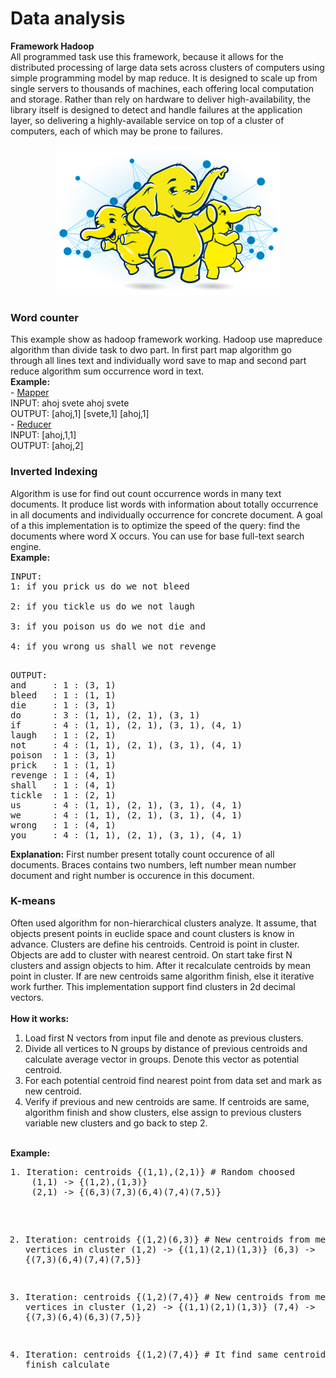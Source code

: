 <p align='center'><h1> Data analysis </h1></p>

<b> Framework Hadoop </b> <br>
All programmed task use this framework, because it allows for the distributed processing of large data sets across clusters of computers using simple programming model by map reduce. It is designed to scale up from single servers to thousands of machines, each offering local computation and storage. Rather than rely on hardware to deliver high-availability, the library itself is designed to detect and handle failures at the application layer, so delivering a highly-available service on top of a cluster of computers, each of which may be prone to failures.

<p align='center'>
<img src="https://github.com/JiriCagis/HadoopLearn/blob/master/images/Hadoop_elephants.jpg"/>
</p>

<h3> Word counter </h3>
This example show as hadoop framework working. Hadoop use mapreduce algorithm than divide task to dwo part.
In first part map algorithm go through all lines text and individually word save to map and second part reduce algorithm sum occurrence word in  text.
<div>
<b>Example:</b><br>
- <u> Mapper </u><br> INPUT: ahoj svete ahoj svete <br>OUTPUT: [ahoj,1] [svete,1] [ahoj,1] <br>
- <u> Reducer</u><br>INPUT: [ahoj,1,1] <br> OUTPUT: [ahoj,2] <br>
</div>

<h3> Inverted Indexing </h3>
Algorithm is use for find out count occurrence words in many text documents.
It produce list words with information about totally occurrence in all documents and individually occurrence for concrete document. A goal of a this implementation is to optimize the speed of the query: find the documents where word X occurs. You can use for base full-text search engine.
<div>
<b>Example:</b> <br>
<PRE>
INPUT:
1: if you prick us do we not bleed <BR>
2: if you tickle us do we not laugh <BR>
3: if you poison us do we not die and <BR>
4: if you wrong us shall we not revenge <BR>
</PRE>
<PRE>
OUTPUT: 
and     : 1 : (3, 1) 
bleed   : 1 : (1, 1)
die     : 1 : (3, 1)
do      : 3 : (1, 1), (2, 1), (3, 1)
if      : 4 : (1, 1), (2, 1), (3, 1), (4, 1)
laugh   : 1 : (2, 1)
not     : 4 : (1, 1), (2, 1), (3, 1), (4, 1)
poison  : 1 : (3, 1)
prick   : 1 : (1, 1)
revenge : 1 : (4, 1)
shall   : 1 : (4, 1)
tickle  : 1 : (2, 1)
us      : 4 : (1, 1), (2, 1), (3, 1), (4, 1)
we      : 4 : (1, 1), (2, 1), (3, 1), (4, 1)
wrong   : 1 : (4, 1)
you     : 4 : (1, 1), (2, 1), (3, 1), (4, 1)
</PRE>
<div>
<b>Explanation:</b> First number present totally count occurence of all documents. Braces contains two numbers, 
left number mean number document and right number is occurence in this document.
</div>

<h3> K-means </h3>
Often used algorithm for non-hierarchical clusters analyze. It assume, that objects present points in euclide space and count clusters is know in advance. Clusters are define his centroids. Centroid is point in cluster. Objects are add to cluster with nearest centroid. On start take first N clusters and assign objects to him. After it recalculate centroids by mean point in cluster. If are new centroids same algorithm finish, else it iterative work further. This implementation support find clusters in 2d decimal vectors.
<br><br><b> How it works: </b>
<ol>
  <li>Load first N vectors from input file and denote as previous clusters.</li>
  <li>Divide all vertices to N groups by distance of previous centroids and calculate average vector in groups. Denote this vector as potential centroid. </li>
  <li>For each potential centroid find nearest point from data set and mark as new centroid.</li>
  <li>Verify if previous and new centroids are same. If centroids are same, algorithm finish and show clusters, else
  assign to previous clusters variable new clusters and go back to step 2.</li>
</ol>
<br><b>Example:</b>
<pre>
1. Iteration: centroids {(1,1),(2,1)} # Random choosed
    (1,1) -> {(1,2),(1,3)}
    (2,1) -> {(6,3)(7,3)(6,4)(7,4)(7,5)}

2. Iteration: centroids {(1,2)(6,3)} # New centroids from mean vertices in cluster
    (1,2) -> {(1,1)(2,1)(1,3)}
    (6,3) -> {(7,3)(6,4)(7,4)(7,5)}

3. Iteration: centroids {(1,2)(7,4)} # New centroids from mean vertices in cluster
    (1,2) -> {(1,1)(2,1)(1,3)}
    (7,4) -> {(7,3)(6,4)(6,3)(7,5)}

4. Iteration: centroids {(1,2)(7,4)} # It find same centroid and finish calculate
</pre>

